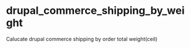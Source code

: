 # drupal_commerce_shipping_by_weight
 Calucate drupal commerce shipping by order total weight(ceil)
